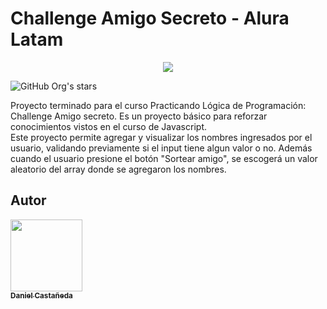 # Challenge Amigo Secreto - Alura Latam
<p align="center">
<img src="https://img.shields.io/badge/STATUS-TERMINADO-green">
</p>

![GitHub Org's stars](https://img.shields.io/github/stars/Daniee19?style=social)

Proyecto terminado para el curso Practicando Lógica de Programación: Challenge Amigo secreto. Es un proyecto básico para reforzar conocimientos vistos en el curso de Javascript. <br/>
Este proyecto permite agregar y visualizar los nombres ingresados por el usuario, validando previamente si el input tiene algun valor o no. Además cuando el usuario presione el botón "Sortear amigo", se escogerá un valor aleatorio del array donde se agregaron los nombres.

## Autor
<p align="left">
  <a href="https://github.com/Daniee19">
    <img src="https://avatars.githubusercontent.com/u/142465643?v=4" width="115">
    <br>
    <sub><b>Daniel Castañeda</b></sub>
  </a>
</p>

